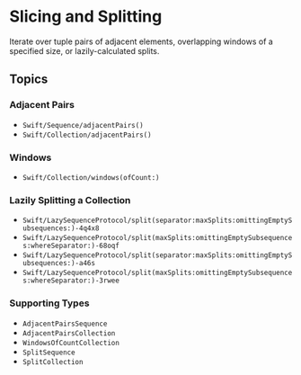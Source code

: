 # Slicing and Splitting

Iterate over tuple pairs of adjacent elements, overlapping windows of a specified size, or lazily-calculated splits.

## Topics

### Adjacent Pairs

- ``Swift/Sequence/adjacentPairs()``
- ``Swift/Collection/adjacentPairs()``

### Windows

- ``Swift/Collection/windows(ofCount:)``

### Lazily Splitting a Collection

- ``Swift/LazySequenceProtocol/split(separator:maxSplits:omittingEmptySubsequences:)-4q4x8``
- ``Swift/LazySequenceProtocol/split(maxSplits:omittingEmptySubsequences:whereSeparator:)-68oqf``
- ``Swift/LazySequenceProtocol/split(separator:maxSplits:omittingEmptySubsequences:)-a46s``
- ``Swift/LazySequenceProtocol/split(maxSplits:omittingEmptySubsequences:whereSeparator:)-3rwee``

### Supporting Types

- ``AdjacentPairsSequence``
- ``AdjacentPairsCollection``
- ``WindowsOfCountCollection``
- ``SplitSequence``
- ``SplitCollection``
